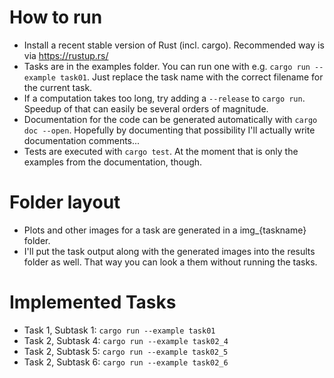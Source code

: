 # How to run

* Install a recent stable version of Rust (incl. cargo). Recommended way is via https://rustup.rs/
* Tasks are in the examples folder. You can run one with e.g.
``cargo run --example task01``.
Just replace the task name with the correct filename for the current task.
* If a computation takes too long, try adding a ``--release`` to ``cargo run``. Speedup of that can easily be several orders of magnitude.
* Documentation for the code can be generated automatically with ``cargo doc --open``. Hopefully by documenting that possibility I'll actually write documentation comments...
* Tests are executed with ``cargo test``. At the moment that is only the examples from the documentation, though.

# Folder layout
* Plots and other images for a task are generated in a img_{taskname} folder.
* I'll put the task output along with the generated images into the results folder as well. That way you can look a them without running the tasks.

# Implemented Tasks
* Task 1, Subtask 1: ``cargo run --example task01``
* Task 2, Subtask 4: ``cargo run --example task02_4``
* Task 2, Subtask 5: ``cargo run --example task02_5``
* Task 2, Subtask 6: ``cargo run --example task02_6``